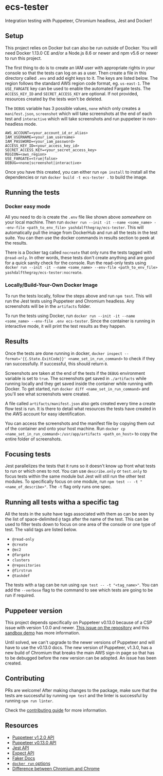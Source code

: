 # ecs-tester
Integration testing with Puppeteer, Chromium headless, Jest and Docker!

## Setup

This project relies on Docker but can also be run outside of Docker. You will need Docker 1.13.0 CE and/or a Node.js 8.6 or newer and npm v5.6 or newer to run this project.

The first thing to do is to create an IAM user with appropriate rights in your console so that the tests can log on as a user. Then create a file in this directory called `.env` and add eight keys to it. The keys are listed below. The region follows the standard AWS region code format, eg. `us-east-1`. The `USE_FARGATE` key can be used to enable the automated Fargate tests. The `ACCESS_KEY_ID` and `SECRET_ACCESS_KEY` are optional. If not provided, resources created by the tests won't be deleted.

The `DEBUG` variable has 3 possible values, `none` which only creates a `manifest.json`, `screenshot` which will take screenshots at the end of each test and `interactive` which will take screenshots and run puppeteer in non-headless mode.

```
AWS_ACCOUNT=<your_account_id_or_alias>
IAM_USERNAME=<your_iam_username>
IAM_PASSWORD=<your_iam_password>
ACCESS_KEY_ID=<your_access_key_id>
SECRET_ACCESS_KEY=<your_secret_access_key>
REGION=<aws_region>
USE_FARGATE=<true|false>
DEBUG=<none|screenshot|interactive>
```

Once you have this created, you can either run `npm install` to install all the dependencies or run `docker build -t ecs-tester .` to build the image.

## Running the tests

### Docker easy mode

All you need to do is create the `.env` file like shown above _somewhere_ on your local machine. Then run `docker run --init -it --name <some_name> --env-file <path_to_env_file> yashdalfthegray/ecs-tester`. This will automatically pull the image from DockerHub and run all the tests in the test suite. You can then use the docker commands in results section to peek at the results.

There is a Docker tag called `nocreate` that only runs the tests tagged with `@read-only`. In other words, these tests don't create anything and are good for a quick sanity check for the console. Run the read-only tests using `docker run --init -it --name <some_name> --env-file <path_to_env_file> yashdalfthegray/ecs-tester:nocreate`. 

### Locally/Build-Your-Own Docker Image

To run the tests locally, follow the steps above and run `npm test`. This will run the Jest tests using Puppeteer and Chromium headless. Any screenshots will be in the `artifacts` folder.

To run the tests using Docker, run `docker run --init -it --name <some_name> --env-file .env ecs-tester`. Since the container is running in interactive mode, it will print the test results as they happen.

## Results

Once the tests are done running in docker, `docker inspect --format='{{.State.ExitCode}}' <name_set_in_run_command>` to check if they ran successfully. If successful, this should return `0`.

Screenshots are taken at the end of the tests if the `DEBUG` environment variable is set to `true`. The screenshots get saved in `./artifacts` while running locally and they get saved inside the container while running with Docker. To get started, run `docker diff <name_set_in_run_command>` and you'll see what screenshots were created.

A file called `artifacts/manifest.json` also gets created every time a create flow test is run. It is there to detail what resources the tests have created in the AWS account for easy identification.

You can access the screenshots and the manifest file by copying them out of the container and onto your host machine. Run `docker cp <name_set_in_run_command>:/usr/app/artifacts <path_on_host>` to copy the entire folder of screenshots.

## Focusing tests

Jest parallelizes the tests that it runs so it doesn't know up front what tests to run or which ones to not. You can use `describe.only` or `test.only` to focus tests within the same module but Jest will still run the other test modules. To specifically focus on one module, run `npm test -- -t "<name_of_describe>"`. The `-t` flag only runs one spec.

## Running all tests witha a specific tag

All the tests in the suite have tags associated with them as can be seen by the list of space-delimited `@` tags after the name of the test. This can be used to filter tests down to focus on one area of the console or one type of test. The valid tags are listed below.

* `@read-only`
* `@create`
* `@ec2`
* `@fargate`
* `clusters`
* `@repositories`
* `@firstrun`
* `@taskdef`

The tests with a tag can be run using `npm test -- -t "<tag_name>"`. You can add the `--verbose` flag to the command to see which tests are going to be run if required. 

## Puppeteer version
This project depends specifically on Puppeteer v0.13.0 because of a CSP issue with version 1.0.0 and newer. [This issue on the repository](https://github.com/GoogleChrome/puppeteer/issues/1229) and this [sandbox demo](https://puppeteersandbox.com/S0HVfA1j) has more information.

Until solved, we can't upgrade to the newer versions of Puppeteer and will have to use the v0.13.0 docs. The new version of Puppeteer, v1.3.0, has a new build of Chromium that breaks the main AWS sign-in page so that has to be debugged before the new version can be adopted. An issue has been created.

## Contributing

PRs are welcome! After making changes to the package, make sure that the tests are successful by running `npm test` and the linter is successful by running `npm run linter`.

Check the [contributing guide](.github/CONTRIBUTING.md) for more information.

## Resources

* [Puppeteer v1.2.0 API](https://github.com/GoogleChrome/puppeteer/blob/v1.2.0/docs/api.md)
* [Puppeteer v0.13.0 API](https://github.com/GoogleChrome/puppeteer/blob/v0.13.0/docs/api.md)
* [Jest API](https://facebook.github.io/jest/docs/en/getting-started.html)
* [Expect API](https://facebook.github.io/jest/docs/en/expect.html)
* [Faker Docs](https://github.com/marak/Faker.js/)
* [`docker run` options](https://docs.docker.com/engine/reference/commandline/run/)
* [Difference between Chromium and Chrome](https://www.howtogeek.com/202825/what%E2%80%99s-the-difference-between-chromium-and-chrome/)
